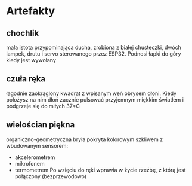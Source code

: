 # Artefakty
## chochlik
mała istota przypominająca ducha, zrobiona z białej chusteczki, dwóch lampek, drutu i servo sterowanego przez ESP32. Podnosi łapki do góry kiedy jest wywołany
## czuła ręka
łagodnie zaokrąglony kwadrat z wpisanym weń obrysem dłoni. Kiedy położysz na nim dłoń zacznie pulsować przyjemnym miękkim światłem i podgrzeje się do miłych 37*C
## wielościan piękna
organiczno-geometryczna bryła pokryta kolorowym szkliwem z wbudowanym sensorem:
* akcelerometrem
* mikrofonem
* termometrem
Po wzięciu do ręki wprawia w życie rzeźbę, z którą jest połączony (bezprzewodowo)
